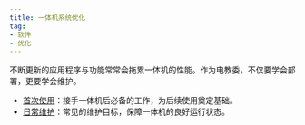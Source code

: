 ```yaml
---
title: 一体机系统优化
tag: 
- 软件
- 优化
---
```


不断更新的应用程序与功能常常会拖累一体机的性能。作为电教委，不仅要学会部署，更要学会维护。

- [首次使用](first-time-use)：接手一体机后必备的工作，为后续使用奠定基础。
- [日常维护](daily-maintenance)：常见的维护目标，保障一体机的良好运行状态。
